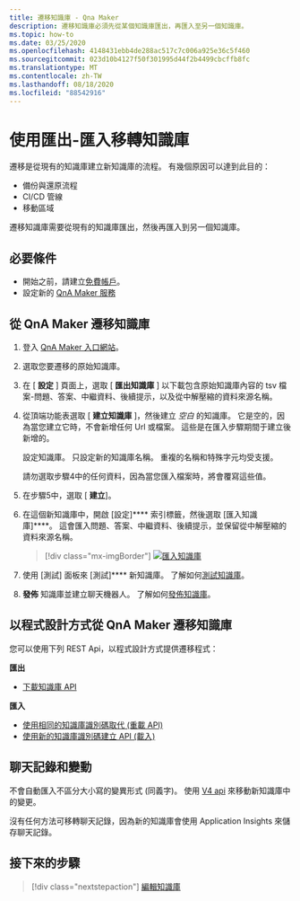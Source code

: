 ```yaml
---
title: 遷移知識庫 - Qna Maker
description: 遷移知識庫必須先從某個知識庫匯出，再匯入至另一個知識庫。
ms.topic: how-to
ms.date: 03/25/2020
ms.openlocfilehash: 4148431ebb4de288ac517c7c006a925e36c5f460
ms.sourcegitcommit: 023d10b4127f50f301995d44f2b4499cbcffb8fc
ms.translationtype: MT
ms.contentlocale: zh-TW
ms.lasthandoff: 08/18/2020
ms.locfileid: "88542916"
---
```

# <a name="migrate-a-knowledge-base-using-export-import"></a>使用匯出-匯入移轉知識庫

遷移是從現有的知識庫建立新知識庫的流程。 有幾個原因可以達到此目的：

* 備份與還原流程
* CI/CD 管線
* 移動區域

遷移知識庫需要從現有的知識庫匯出，然後再匯入到另一個知識庫。

## <a name="prerequisites"></a>必要條件

* 開始之前，請建立[免費帳戶](https://azure.microsoft.com/free/cognitive-services/)。
* 設定新的 [QnA Maker 服務](../How-To/set-up-qnamaker-service-azure.md)

## <a name="migrate-a-knowledge-base-from-qna-maker"></a>從 QnA Maker 遷移知識庫
1. 登入 [QnA Maker 入口網站](https://qnamaker.ai)。
1. 選取您要遷移的原始知識庫。

1. 在 [ **設定** ] 頁面上，選取 [ **匯出知識庫** ] 以下載包含原始知識庫內容的 tsv 檔案-問題、答案、中繼資料、後續提示，以及從中解壓縮的資料來源名稱。

1. 從頂端功能表選取 [ **建立知識庫** ]，然後建立 _空白_ 的知識庫。 它是空的，因為當您建立它時，不會新增任何 Url 或檔案。 這些是在匯入步驟期間于建立後新增的。

    設定知識庫。 只設定新的知識庫名稱。 重複的名稱和特殊字元均受支援。

    請勿選取步驟4中的任何資料，因為當您匯入檔案時，將會覆寫這些值。

1. 在步驟5中，選取 [ **建立**]。

1. 在這個新知識庫中，開啟 [設定]**** 索引標籤，然後選取 [匯入知識庫]****。 這會匯入問題、答案、中繼資料、後續提示，並保留從中解壓縮的資料來源名稱。

   > [!div class="mx-imgBorder"]
   > [![匯入知識庫](../media/qnamaker-how-to-migrate-kb/Import.png)](../media/qnamaker-how-to-migrate-kb/Import.png#lightbox)

1. 使用 [測試] 面板來 [測試]**** 新知識庫。 了解如何[測試知識庫](../How-To/test-knowledge-base.md)。

1. **發佈** 知識庫並建立聊天機器人。 了解如何[發佈知識庫](../Quickstarts/create-publish-knowledge-base.md#publish-the-knowledge-base)。

## <a name="programmatically-migrate-a-knowledge-base-from-qna-maker"></a>以程式設計方式從 QnA Maker 遷移知識庫

您可以使用下列 REST Api，以程式設計方式提供遷移程式：

**匯出**

* [下載知識庫 API](https://docs.microsoft.com/rest/api/cognitiveservices/qnamaker/knowledgebase/download)

**匯入**

* [使用相同的知識庫識別碼取代 (重載 API) ](https://docs.microsoft.com/rest/api/cognitiveservices/qnamaker/knowledgebase/replace)
* [使用新的知識庫識別碼建立 API (載入) ](https://docs.microsoft.com/rest/api/cognitiveservices/qnamaker/knowledgebase/create)


## <a name="chat-logs-and-alterations"></a>聊天記錄和變動
不會自動匯入不區分大小寫的變異形式 (同義字)。 使用 [V4 api](https://go.microsoft.com/fwlink/?linkid=2092179) 來移動新知識庫中的變更。

沒有任何方法可移轉聊天記錄，因為新的知識庫會使用 Application Insights 來儲存聊天記錄。

## <a name="next-steps"></a>接下來的步驟

> [!div class="nextstepaction"]
> [編輯知識庫](../How-To/edit-knowledge-base.md)
